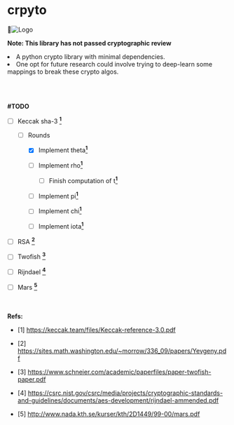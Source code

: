 # crpyto

![Logo](http://akanev.com/sf/ari/crpyto-logo.png)

**Note: This library has not passed cryptographic review**

<li>A python crypto library with minimal dependencies.</li>

<li>One opt for future research could involve trying to deep-learn some mappings to break these crypto algos.</li>


<br></br>


**#TODO**
- [ ] Keccak sha-3 <a href= https://keccak.team/files/Keccak-reference-3.0.pdf>**<sup>1</sup>**</a>
  
  - [ ] Rounds
  
    - [X] Implement theta<a href= https://keccak.team/files/Keccak-reference-3.0.pdf>**<sup>1</sup>**</a>
          
    - [ ] Implement rho<a href= https://keccak.team/files/Keccak-reference-3.0.pdf>**<sup>1</sup>**</a>
          
      - [ ] Finish computation of t<a href= https://keccak.team/files/Keccak-reference-3.0.pdf>**<sup>1</sup>**</a>
          
    - [ ] Implement pi<a href= https://keccak.team/files/Keccak-reference-3.0.pdf>**<sup>1</sup>**</a>
          
    - [ ] Implement chi<a href= https://keccak.team/files/Keccak-reference-3.0.pdf>**<sup>1</sup>**</a>
          
    - [ ] Implement iota<a href= https://keccak.team/files/Keccak-reference-3.0.pdf>**<sup>1</sup>**</a>

- [ ] RSA <a href= https://sites.math.washington.edu/~morrow/336_09/papers/Yevgeny.pdf>**<sup>2</sup>**</a>
- [ ] Twofish <a href= https://www.schneier.com/academic/paperfiles/paper-twofish-paper.pdf>**<sup>3</sup>**</a>
- [ ] Rijndael <a href= https://csrc.nist.gov/csrc/media/projects/cryptographic-standards-and-guidelines/documents/aes-development/rijndael-ammended.pdf>**<sup>4</sup>**</a>
- [ ] Mars <a href= http://www.nada.kth.se/kurser/kth/2D1449/99-00/mars.pdf>**<sup>5</sup>**</a>


<br></br>
**Refs:**

- [1] https://keccak.team/files/Keccak-reference-3.0.pdf

- [2] https://sites.math.washington.edu/~morrow/336_09/papers/Yevgeny.pdf

- [3] https://www.schneier.com/academic/paperfiles/paper-twofish-paper.pdf

- [4] https://csrc.nist.gov/csrc/media/projects/cryptographic-standards-and-guidelines/documents/aes-development/rijndael-ammended.pdf

- [5] http://www.nada.kth.se/kurser/kth/2D1449/99-00/mars.pdf
